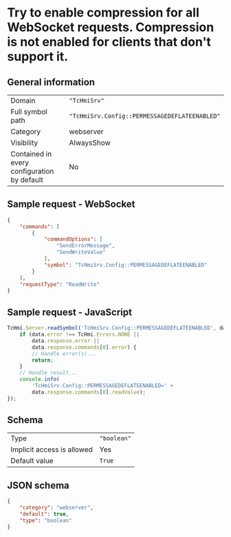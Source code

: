 # Try to enable compression for all WebSocket requests. Compression is not enabled for clients that don't support it.

## General information

|  |  |
| - | - |
| Domain | `"TcHmiSrv"` |
| Full symbol path | `"TcHmiSrv.Config::PERMESSAGEDEFLATEENABLED"` |
| Category | webserver |
| Visibility | AlwaysShow |
| Contained in every configuration by default | No |

## Sample request - WebSocket

```json
{
    "commands": [
        {
            "commandOptions": [
                "SendErrorMessage",
                "SendWriteValue"
            ],
            "symbol": "TcHmiSrv.Config::PERMESSAGEDEFLATEENABLED"
        }
    ],
    "requestType": "ReadWrite"
}
```

## Sample request - JavaScript

```javascript
TcHmi.Server.readSymbol('TcHmiSrv.Config::PERMESSAGEDEFLATEENABLED', data => {
    if (data.error !== TcHmi.Errors.NONE ||
        data.response.error ||
        data.response.commands[0].error) {
        // Handle error(s)...
        return;
    }
    // Handle result...
    console.info(
        'TcHmiSrv.Config::PERMESSAGEDEFLATEENABLED=' +
        data.response.commands[0].readValue);
});
```

## Schema

|  |  |
| - | - |
| Type | `"boolean"` |
| Implicit access is allowed | Yes |
| Default value | `True` |

## JSON schema

```json
{
    "category": "webserver",
    "default": true,
    "type": "boolean"
}
```
